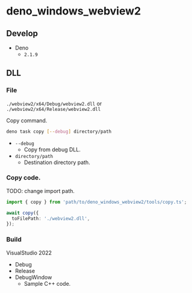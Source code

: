 # deno_windows_webview2

## Develop

* Deno
  * `2.1.9`

## DLL

### File

`./webview2/x64/Debug/webview2.dll` or `./webview2/x64/Release/webview2.dll`

Copy command.

```sh
deno task copy [--debug] directory/path
```

* `--debug`
  * Copy from debug DLL.
* `directory/path`
  * Destination directory path.

### Copy code.

TODO: change import path.

```ts
import { copy } from 'path/to/deno_windows_webview2/tools/copy.ts';

await copy({
  toFilePath: './webview2.dll',
});
```

### Build

VisualStudio 2022

* Debug
* Release
* DebugWindow
  * Sample C++ code.
